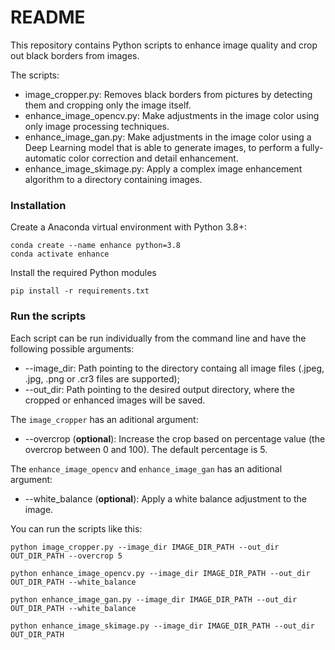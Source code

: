 # README

This repository contains Python scripts to enhance image quality and crop out black borders from images.

The scripts:

-   image_cropper.py: Removes black borders from pictures by detecting them and cropping only the image itself.
-   enhance_image_opencv.py: Make adjustments in the image color using only image processing techniques. 
-   enhance_image_gan.py: Make adjustments in the image color using a Deep Learning model that is able to generate images, to perform a fully-automatic color correction and detail enhancement. 
-   enhance_image_skimage.py: Apply a complex image enhancement algorithm to a directory containing images.

### Installation

Create a Anaconda virtual environment with Python 3.8+:

```shell
conda create --name enhance python=3.8
conda activate enhance
```

Install the required Python modules

```shell
pip install -r requirements.txt
```

### Run the scripts

Each script can be run individually from the command line and have the following possible arguments:

-   --image_dir: Path pointing to the directory containg all image files (.jpeg, .jpg, .png or .cr3 files are supported);
-   --out_dir: Path pointing to the desired output directory, where the cropped or enhanced images will be saved.

The `image_cropper` has an aditional argument:

-   --overcrop (**optional**): Increase the crop based on percentage value (the overcrop between 0 and 100). The default percentage is 5.

The `enhance_image_opencv` and `enhance_image_gan` has an aditional argument:

-   --white_balance (**optional**): Apply a white balance adjustment to the image.

You can run the scripts like this:

```shell
python image_cropper.py --image_dir IMAGE_DIR_PATH --out_dir OUT_DIR_PATH --overcrop 5

python enhance_image_opencv.py --image_dir IMAGE_DIR_PATH --out_dir OUT_DIR_PATH --white_balance

python enhance_image_gan.py --image_dir IMAGE_DIR_PATH --out_dir OUT_DIR_PATH --white_balance

python enhance_image_skimage.py --image_dir IMAGE_DIR_PATH --out_dir OUT_DIR_PATH
```
